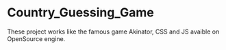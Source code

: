 # Country_Guessing_Game
These project works like the famous game Akinator, CSS and JS avaible on OpenSource engine.
